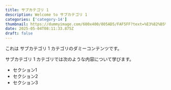 ```yaml
---
title: サブカテゴリ 1
description: Welcome to サブカテゴリ 1
categories: ['category-14']
thumbnail: https://dummyimage.com/600x400/805AD5/FAF5FF?text=%E3%82%B5%E3%83%96%E3%82%AB%E3%83%86%E3%82%B4%E3%83%AA+1
date: 2025-05-04T08:11:33.875Z
draft: false
---
```



  これは サブカテゴリ 1 カテゴリのダミーコンテンツです。

  サブカテゴリ 1 カテゴリでは次のような内容について学びます。

  - セクション1
  - セクション2
  - セクション3
  